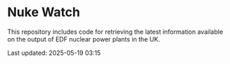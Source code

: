 # Nuke Watch

This repository includes code for retrieving the latest information available on the output of EDF nuclear power plants in the UK.

Last updated: 2025-05-19 03:15